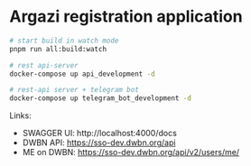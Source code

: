 # Argazi registration application

```bash
# start build in watch mode
pnpm run all:build:watch
```

```bash
# rest api-server
docker-compose up api_development -d
```

```bash
# rest-api server + telegram bot
docker-compose up telegram_bot_development -d
```

Links:
- SWAGGER UI: http://localhost:4000/docs
- DWBN API: https://sso-dev.dwbn.org/api
- ME on DWBN: https://sso-dev.dwbn.org/api/v2/users/me/
